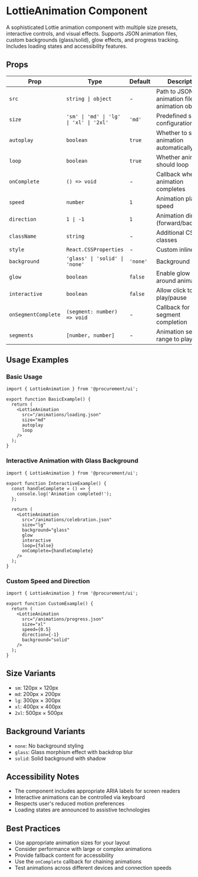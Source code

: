 # LottieAnimation Component

A sophisticated Lottie animation component with multiple size presets, interactive controls, and visual effects. Supports JSON animation files, custom backgrounds (glass/solid), glow effects, and progress tracking. Includes loading states and accessibility features.

## Props

| Prop | Type | Default | Description |
|------|------|---------|-------------|
| `src` | `string \| object` | - | Path to JSON animation file or animation object |
| `size` | `'sm' \| 'md' \| 'lg' \| 'xl' \| '2xl'` | `'md'` | Predefined size configurations |
| `autoplay` | `boolean` | `true` | Whether to start animation automatically |
| `loop` | `boolean` | `true` | Whether animation should loop |
| `onComplete` | `() => void` | - | Callback when animation completes |
| `speed` | `number` | `1` | Animation playback speed |
| `direction` | `1 \| -1` | `1` | Animation direction (forward/backward) |
| `className` | `string` | - | Additional CSS classes |
| `style` | `React.CSSProperties` | - | Custom inline styles |
| `background` | `'glass' \| 'solid' \| 'none'` | `'none'` | Background styling |
| `glow` | `boolean` | `false` | Enable glow effect around animation |
| `interactive` | `boolean` | `false` | Allow click to play/pause |
| `onSegmentComplete` | `(segment: number) => void` | - | Callback for segment completion |
| `segments` | `[number, number]` | - | Animation segment range to play |

## Usage Examples

### Basic Usage

```tsx
import { LottieAnimation } from '@procurement/ui';

export function BasicExample() {
  return (
    <LottieAnimation
      src="/animations/loading.json"
      size="md"
      autoplay
      loop
    />
  );
}
```

### Interactive Animation with Glass Background

```tsx
import { LottieAnimation } from '@procurement/ui';

export function InteractiveExample() {
  const handleComplete = () => {
    console.log('Animation completed!');
  };

  return (
    <LottieAnimation
      src="/animations/celebration.json"
      size="lg"
      background="glass"
      glow
      interactive
      loop={false}
      onComplete={handleComplete}
    />
  );
}
```

### Custom Speed and Direction

```tsx
import { LottieAnimation } from '@procurement/ui';

export function CustomExample() {
  return (
    <LottieAnimation
      src="/animations/progress.json"
      size="xl"
      speed={0.5}
      direction={-1}
      background="solid"
    />
  );
}
```

## Size Variants

- `sm`: 120px × 120px
- `md`: 200px × 200px
- `lg`: 300px × 300px
- `xl`: 400px × 400px
- `2xl`: 500px × 500px

## Background Variants

- `none`: No background styling
- `glass`: Glass morphism effect with backdrop blur
- `solid`: Solid background with shadow

## Accessibility Notes

- The component includes appropriate ARIA labels for screen readers
- Interactive animations can be controlled via keyboard
- Respects user's reduced motion preferences
- Loading states are announced to assistive technologies

## Best Practices

- Use appropriate animation sizes for your layout
- Consider performance with large or complex animations
- Provide fallback content for accessibility
- Use the `onComplete` callback for chaining animations
- Test animations across different devices and connection speeds